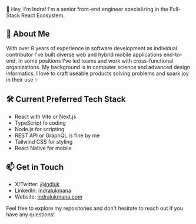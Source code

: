 👋 Hey, I'm Indra! I'm a senior front-end engineer specializing in the Full-Stack React Ecosystem.

## 💫 About Me

With over 8 years of experience in software development as individual contributor I've built diverse web and hybrid mobile applications end-to-end. In some positions I've led teams and work with cross-functional organizations. My background is in computer science and advanced design informatics. I love to craft useable products solving problems and spark joy in their use ✨

## 🛠 Current Preferred Tech Stack

- React with Vite or Next.js
- TypeScript fo coding
- Node.js for scripting
- REST API or GraphQL is fine by me
- Tailwind CSS for styling
- React Native for mobile

## 📫 Get in Touch

- X/Twitter: [@indluk](https://x.com/indluk)
- LinkedIn: [indralukmana](https://www.linkedin.com/in/indralukmana)
- Website: [indralukmana.com](https://indralukmana.com)

Feel free to explore my repositories and don't hesitate to reach out if you have any questions!
